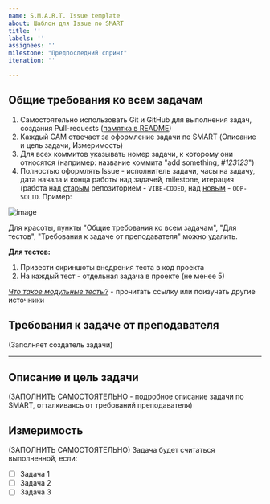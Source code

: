 ```yaml
---
name: S.M.A.R.T. Issue template
about: Шаблон для Issue по SMART
title: ''
labels: ''
assignees: ''
milestone: "Предпоследний спринт"
iteration: ''

---
```

## **Общие требования ко всем задачам**
1. Самостоятельно использовать Git и GitHub для выполнения задач, создания Pull-requests ([памятка в README](https://github.com/24-ISbo4A/PACMAN_GAME/tree/main))
2. Каждый САМ отвечает за оформление задачи по SMART (Описание и цель задачи, Измеримость)
3. Для всех коммитов указывать номер задачи, к которому они относятся (например: название коммита "add something, *#123123*")
4. Полностью оформлять Issue - исполнитель задачи, часы на задачу, дата начала и конца работы над задачей, milestone, итерация (работа над [старым](https://github.com/24-ISbo4A/PACMAN_GAME) репозиторием - ```VIBE-CODED```, над [новым](https://github.com/24-ISbo4A/PACMAN_GAME_SOLID) - ```OOP-SOLID```. Пример:

![image](https://github.com/user-attachments/assets/6835e14c-3727-42a6-beb5-46b31d6dab63)

Для красоты, пункты "Общие требования ко всем задачам", "Для тестов", "Требования к задаче от преподавателя" можно удалить.

**Для тестов:**
1. Привести скриншоты внедрения теста в код проекта
2. На каждый тест - отдельная задача в проекте (не менее 5)

_[Что такое модульные тесты?](https://learn.microsoft.com/ru-ru/visualstudio/test/walkthrough-creating-and-running-unit-tests-for-managed-code?view=vs-2022)_ - прочитать ссылку или поизучать другие источники

## **Требования к задаче от преподавателя**
(Заполняет создатель задачи)

---
## **Описание и цель задачи**
(ЗАПОЛНИТЬ САМОСТОЯТЕЛЬНО - подробное описание задачи по SMART, отталкиваясь от требований преподавателя)

## Измеримость
(ЗАПОЛНИТЬ САМОСТОЯТЕЛЬНО)
Задача будет считаться выполненной, если:

- [ ] Задача 1
- [ ] Задача 2
- [ ] Задача 3
